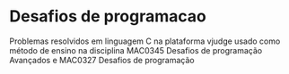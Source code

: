 # Desafios de programacao
Problemas resolvidos em linguagem C na plataforma vjudge usado como método de ensino na disciplina MAC0345 Desafios de programação Avançados e MAC0327 Desafios de programação
